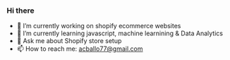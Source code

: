 ### Hi there 


- 🔭 I’m currently working on shopify ecommerce websites
- 🌱 I’m currently learning javascript, machine learnining & Data Analytics
- 💬 Ask me about Shopify store setup
- 📫 How to reach me: acballo77@gmail.com
